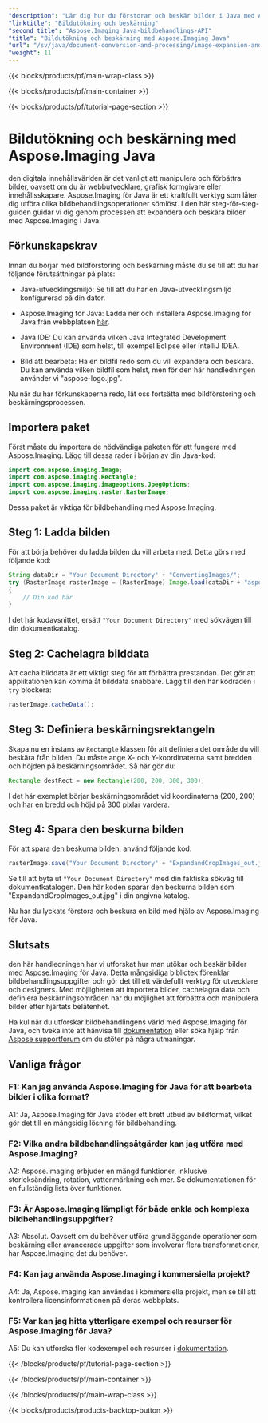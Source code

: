 ```yaml
---
"description": "Lär dig hur du förstorar och beskär bilder i Java med Aspose.Imaging. Förbättra dina bildbehandlingsfärdigheter med den här steg-för-steg-guiden."
"linktitle": "Bildutökning och beskärning"
"second_title": "Aspose.Imaging Java-bildbehandlings-API"
"title": "Bildutökning och beskärning med Aspose.Imaging Java"
"url": "/sv/java/document-conversion-and-processing/image-expansion-and-cropping/"
"weight": 11
---
```


{{< blocks/products/pf/main-wrap-class >}}

{{< blocks/products/pf/main-container >}}

{{< blocks/products/pf/tutorial-page-section >}}

# Bildutökning och beskärning med Aspose.Imaging Java

den digitala innehållsvärlden är det vanligt att manipulera och förbättra bilder, oavsett om du är webbutvecklare, grafisk formgivare eller innehållsskapare. Aspose.Imaging för Java är ett kraftfullt verktyg som låter dig utföra olika bildbehandlingsoperationer sömlöst. I den här steg-för-steg-guiden guidar vi dig genom processen att expandera och beskära bilder med Aspose.Imaging i Java.

## Förkunskapskrav

Innan du börjar med bildförstoring och beskärning måste du se till att du har följande förutsättningar på plats:

- Java-utvecklingsmiljö: Se till att du har en Java-utvecklingsmiljö konfigurerad på din dator.

- Aspose.Imaging för Java: Ladda ner och installera Aspose.Imaging för Java från webbplatsen [här](https://releases.aspose.com/imaging/java/).

- Java IDE: Du kan använda vilken Java Integrated Development Environment (IDE) som helst, till exempel Eclipse eller IntelliJ IDEA.

- Bild att bearbeta: Ha en bildfil redo som du vill expandera och beskära. Du kan använda vilken bildfil som helst, men för den här handledningen använder vi "aspose-logo.jpg".

Nu när du har förkunskaperna redo, låt oss fortsätta med bildförstoring och beskärningsprocessen.

## Importera paket

Först måste du importera de nödvändiga paketen för att fungera med Aspose.Imaging. Lägg till dessa rader i början av din Java-kod:

```java
import com.aspose.imaging.Image;
import com.aspose.imaging.Rectangle;
import com.aspose.imaging.imageoptions.JpegOptions;
import com.aspose.imaging.raster.RasterImage;
```

Dessa paket är viktiga för bildbehandling med Aspose.Imaging.

## Steg 1: Ladda bilden

För att börja behöver du ladda bilden du vill arbeta med. Detta görs med följande kod:

```java
String dataDir = "Your Document Directory" + "ConvertingImages/";
try (RasterImage rasterImage = (RasterImage) Image.load(dataDir + "aspose-logo.jpg"))
{
    // Din kod här
}
```

I det här kodavsnittet, ersätt `"Your Document Directory"` med sökvägen till din dokumentkatalog.

## Steg 2: Cachelagra bilddata

Att cacha bilddata är ett viktigt steg för att förbättra prestandan. Det gör att applikationen kan komma åt bilddata snabbare. Lägg till den här kodraden i `try` blockera:

```java
rasterImage.cacheData();
```

## Steg 3: Definiera beskärningsrektangeln

Skapa nu en instans av `Rectangle` klassen för att definiera det område du vill beskära från bilden. Du måste ange X- och Y-koordinaterna samt bredden och höjden på beskärningsområdet. Så här gör du:

```java
Rectangle destRect = new Rectangle(200, 200, 300, 300);
```

I det här exemplet börjar beskärningsområdet vid koordinaterna (200, 200) och har en bredd och höjd på 300 pixlar vardera.

## Steg 4: Spara den beskurna bilden

För att spara den beskurna bilden, använd följande kod:

```java
rasterImage.save("Your Document Directory" + "ExpandandCropImages_out.jpg", new JpegOptions(), destRect);
```

Se till att byta ut `"Your Document Directory"` med din faktiska sökväg till dokumentkatalogen. Den här koden sparar den beskurna bilden som "ExpandandCropImages_out.jpg" i din angivna katalog.

Nu har du lyckats förstora och beskura en bild med hjälp av Aspose.Imaging för Java.

## Slutsats

den här handledningen har vi utforskat hur man utökar och beskär bilder med Aspose.Imaging för Java. Detta mångsidiga bibliotek förenklar bildbehandlingsuppgifter och gör det till ett värdefullt verktyg för utvecklare och designers. Med möjligheten att importera bilder, cachelagra data och definiera beskärningsområden har du möjlighet att förbättra och manipulera bilder efter hjärtats belåtenhet.

Ha kul när du utforskar bildbehandlingens värld med Aspose.Imaging för Java, och tveka inte att hänvisa till [dokumentation](https://reference.aspose.com/imaging/java/) eller söka hjälp från [Aspose supportforum](https://forum.aspose.com/) om du stöter på några utmaningar.

## Vanliga frågor

### F1: Kan jag använda Aspose.Imaging för Java för att bearbeta bilder i olika format?

A1: Ja, Aspose.Imaging för Java stöder ett brett utbud av bildformat, vilket gör det till en mångsidig lösning för bildbehandling.

### F2: Vilka andra bildbehandlingsåtgärder kan jag utföra med Aspose.Imaging?

A2: Aspose.Imaging erbjuder en mängd funktioner, inklusive storleksändring, rotation, vattenmärkning och mer. Se dokumentationen för en fullständig lista över funktioner.

### F3: Är Aspose.Imaging lämpligt för både enkla och komplexa bildbehandlingsuppgifter?

A3: Absolut. Oavsett om du behöver utföra grundläggande operationer som beskärning eller avancerade uppgifter som involverar flera transformationer, har Aspose.Imaging det du behöver.

### F4: Kan jag använda Aspose.Imaging i kommersiella projekt?

A4: Ja, Aspose.Imaging kan användas i kommersiella projekt, men se till att kontrollera licensinformationen på deras webbplats.

### F5: Var kan jag hitta ytterligare exempel och resurser för Aspose.Imaging för Java?

A5: Du kan utforska fler kodexempel och resurser i [dokumentation](https://reference.aspose.com/imaging/java/).

{{< /blocks/products/pf/tutorial-page-section >}}

{{< /blocks/products/pf/main-container >}}

{{< /blocks/products/pf/main-wrap-class >}}

{{< blocks/products/products-backtop-button >}}